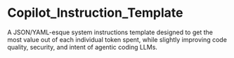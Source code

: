 # Copilot_Instruction_Template
A JSON/YAML-esque system instructions template designed to get the most value out of each individual token spent, while slightly improving code quality, security, and intent of agentic coding LLMs.
